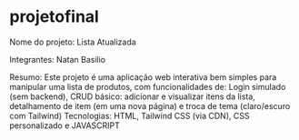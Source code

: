 # projetofinal

Nome do projeto: Lista Atualizada

Integrantes: Natan Basilio

Resumo: Este projeto é uma aplicação web interativa bem simples para manipular uma lista de produtos, com funcionalidades de: Login simulado (sem backend), CRUD básico: adicionar e visualizar itens da lista, detalhamento de item (em uma nova página) e troca de tema (claro/escuro com Tailwind)
Tecnologias: HTML, Tailwind CSS (via CDN), CSS personalizado e JAVASCRIPT
